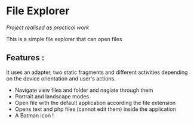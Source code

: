 # File Explorer
*Project realised as practical work*


This is a simple file explorer that can open files

## Features : 
It uses an adapter, two static fragments and different activities depending on the device orientation and user's actions.

 + Navigate view files and folder and nagiate through them
 + Portrait and landscape modes
 + Open file with the default application according the file extension
 + Opens text and php files (cannot edit them) inside the application
 + A Batman icon !
